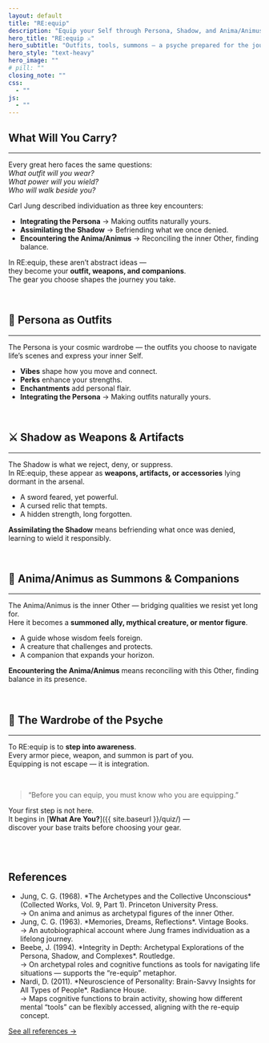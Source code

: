 ```yaml
---
layout: default
title: "RE:equip"
description: "Equip your Self through Persona, Shadow, and Anima/Animus — the wardrobe of individuation."
hero_title: "RE:equip ⚔️"
hero_subtitle: "Outfits, tools, summons — a psyche prepared for the journey."
hero_style: "text-heavy" 
hero_image: ""
# pill: ""
closing_note: ""
css:
  - ""
js:
  - ""
---
```


## What Will You Carry?
---
Every great hero faces the same questions:  
*What outfit will you wear?*  
*What power will you wield?*  
*Who will walk beside you?*

Carl Jung described individuation as three key encounters:  
- **Integrating the Persona** → Making outfits naturally yours.
- **Assimilating the Shadow** → Befriending what we once denied.  
- **Encountering the Anima/Animus** → Reconciling the inner Other, finding balance.  

In RE:equip, these aren’t abstract ideas —  
they become your **outfit, weapons, and companions**.  
The gear you choose shapes the journey you take.

<br>

## 👗 Persona as Outfits
---
The Persona is your cosmic wardrobe — the outfits you choose to navigate life’s scenes and express your inner Self.  

- **Vibes** shape how you move and connect.  
- **Perks** enhance your strengths.  
- **Enchantments** add personal flair.  
- **Integrating the Persona** → Making outfits naturally yours.

<br>

## ⚔️ Shadow as Weapons & Artifacts
---
The Shadow is what we reject, deny, or suppress.  
In RE:equip, these appear as **weapons, artifacts, or accessories** lying dormant in the arsenal.  

- A sword feared, yet powerful.  
- A cursed relic that tempts.  
- A hidden strength, long forgotten.  

**Assimilating the Shadow** means befriending what once was denied, learning to wield it responsibly.

<br>

## 🐉 Anima/Animus as Summons & Companions
---
The Anima/Animus is the inner Other — bridging qualities we resist yet long for.  
Here it becomes a **summoned ally, mythical creature, or mentor figure**.  

- A guide whose wisdom feels foreign.  
- A creature that challenges and protects.  
- A companion that expands your horizon.  

**Encountering the Anima/Animus** means reconciling with this Other, finding balance in its presence.

<br>

## 🎽 The Wardrobe of the Psyche
---
To RE:equip is to **step into awareness**.  
Every armor piece, weapon, and summon is part of you.  
Equipping is not escape — it is integration.  

<br>

> “Before you can equip, you must know who you are equipping.”  

Your first step is not here.  
It begins in [**What Are You?**]({{ site.baseurl }}/quiz/) —  
discover your base traits before choosing your gear.  

<br><br>

<div class="references">
<h2>References</h2>
  <ul>
    <li>Jung, C. G. (1968). *The Archetypes and the Collective Unconscious* (Collected Works, Vol. 9, Part 1). Princeton University Press.  <br>
  <span class="ref-note">→ On anima and animus as archetypal figures of the inner Other.  </span>
    </li>
    <li>Jung, C. G. (1963). *Memories, Dreams, Reflections*. Vintage Books.  <br>
  <span class="ref-note">→ An autobiographical account where Jung frames individuation as a lifelong journey.  </span>
    </li>
    <li>Beebe, J. (1994). *Integrity in Depth: Archetypal Explorations of the Persona, Shadow, and Complexes*. Routledge.  <br>
  <span class="ref-note">→ On archetypal roles and cognitive functions as tools for navigating life situations — supports the “re-equip” metaphor.  </span>
    </li>
    <li>Nardi, D. (2011). *Neuroscience of Personality: Brain-Savvy Insights for All Types of People*. Radiance House.  <br>
  <span class="ref-note">→ Maps cognitive functions to brain activity, showing how different mental “tools” can be flexibly accessed, aligning with the re-equip concept.  </span>
    </li>
  </ul>
<p class="ref-more"><a href="{{ site.baseurl }}/references/">See all references →</a></p>
</div>